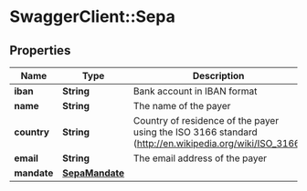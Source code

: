# SwaggerClient::Sepa

## Properties
Name | Type | Description | Notes
------------ | ------------- | ------------- | -------------
**iban** | **String** | Bank account in IBAN format | 
**name** | **String** | The name of the payer | 
**country** | **String** | Country of residence of the payer using the ISO 3166 standard (http://en.wikipedia.org/wiki/ISO_3166) | 
**email** | **String** | The email address of the payer | [optional] 
**mandate** | [**SepaMandate**](SepaMandate.md) |  | 


